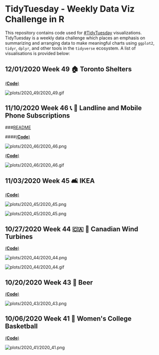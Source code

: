 

# TidyTuesday - Weekly Data Viz Challenge in R
This repository contains code used for [#TidyTuesday](https://github.com/rfordatascience/tidytuesday) visualizations.  TidyTuesday is a weekly data challenge which places an emphasis on summarizing and arranging data to make meaningful charts using `ggplot2`, `tidyr`, `dplyr`, and other tools in the `tidyverse` ecosystem. A list of visualisations is provided below:

## 12/01/2020 Week 49 🏠 Toronto Shelters
[(**Code**)](https://github.com/schmid07/TidyTuesday/blob/main/Code/2020_49_tor_shelters.Rmd)

![plots/2020_49/2020_49.gif](https://raw.githubusercontent.com/schmid07/TidyTuesday_Weekly_Data_Viz_Challenge/main/plots/2020_49/2020_49.gif)

## 11/10/2020 Week 46 📞 📱 Landline and Mobile Phone Subscriptions 

###[README](https://github.com/schmid07/TidyTuesday_Weekly_Data_Viz_Challenge/tree/main/plots/2020_46)

####[(**Code**)](https://github.com/schmid07/TidyTuesday/blob/main/Code/2020_46_static_phones.Rmd) 

![plots/2020_46/2020_46.png](https://raw.githubusercontent.com/schmid07/TidyTuesday_Weekly_Data_Viz_Challenge/main/plots/2020_46/2020_46.png)

[(**Code**)](https://github.com/schmid07/TidyTuesday/blob/main/Code/2020_46_phones.Rmd) 

![plots/2020_46/2020_46.gif](https://raw.githubusercontent.com/schmid07/TidyTuesday_Weekly_Data_Viz_Challenge/main/plots/2020_46/2020_46.gif)

## 11/03/2020 Week 45 🛋️ IKEA

[(**Code**)](https://github.com/schmid07/TidyTuesday/blob/main/Code/ikea1.r)

![plots/2020_45/2020_45.png](https://raw.githubusercontent.com/schmid07/TidyTuesday_Weekly_Data_Viz_Challenge/main/plots/2020_45/2020_45.png)

![plots/2020_45/2020_45.png](https://raw.githubusercontent.com/schmid07/TidyTuesday_Weekly_Data_Viz_Challenge/main/plots/2020_45/2020_45_with_images.png)

## 10/27/2020 Week 44 🇨🇦 💨 Canadian Wind Turbines
[(**Code**)](https://github.com/schmid07/TidyTuesday/blob/main/Code/2020_44_wind_turbines.Rmd)

![plots/2020_44/2020_44.png](https://raw.githubusercontent.com/schmid07/TidyTuesday_Weekly_Data_Viz_Challenge/main/plots/2020_44/2020_44.png)

![plots/2020_44/2020_44.gif](https://raw.githubusercontent.com/schmid07/TidyTuesday_Weekly_Data_Viz_Challenge/main/plots/2020_44/2020_44.gif)

## 10/20/2020 Week 43 🍻 Beer
[(**Code**)](https://github.com/schmid07/TidyTuesday/blob/main/Code/beer.r)

![plots/2020_43/2020_43.png](https://raw.githubusercontent.com/schmid07/TidyTuesday_Weekly_Data_Viz_Challenge/main/plots/2020_43/2020_43.png)

## 10/06/2020 Week 41 🏀 Women's College Basketball 
[(**Code**)](https://github.com/schmid07/TidyTuesday/blob/main/Code/2020_41_bball.R)

![plots/2020_41/2020_41.png](https://raw.githubusercontent.com/schmid07/TidyTuesday_Weekly_Data_Viz_Challenge/main/plots/2020_41/2020_41.png)


